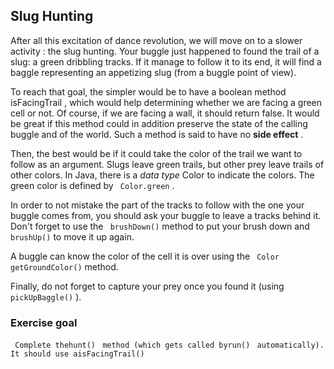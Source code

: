 
## Slug Hunting ##
After all this excitation of dance revolution, we will move on to a slower
activity : the slug hunting. Your buggle just happened to found the trail of
a slug: a green dribbling tracks. If it manage to follow it to its end, it
will find a baggle representing an appetizing slug (from a buggle point of
view).

To reach that goal, the simpler would be to have a boolean method isFacingTrail , which would help determining whether we are facing a
green cell or not. Of course, if we are facing a wall, it should return
false. It would be great if this method could in addition preserve the state
of the calling buggle and of the world. Such a method is said to have no **side effect** .

Then, the best would be if it could take the color of the trail we want to
follow as an argument. Slugs leave green trails, but other prey leave trails
of other colors. In Java, there is a *data type* Color to
indicate the colors. The green color is defined by ` Color.green` .

In order to not mistake the part of the tracks to follow with the one your
buggle comes from, you should ask your buggle to leave a tracks behind
it. Don't forget to use the ` brushDown()` method to put your
brush down and ` brushUp()` to move it up again.

A buggle can know the color of the cell it is over using the ` Color
getGroundColor()` method.

Finally, do not forget to capture your prey once you found it (using ` pickUpBaggle()` ).


### Exercise goal ###
` Complete thehunt()` ` method (which gets
called byrun()` ` automatically). It should use aisFacingTrail()`

